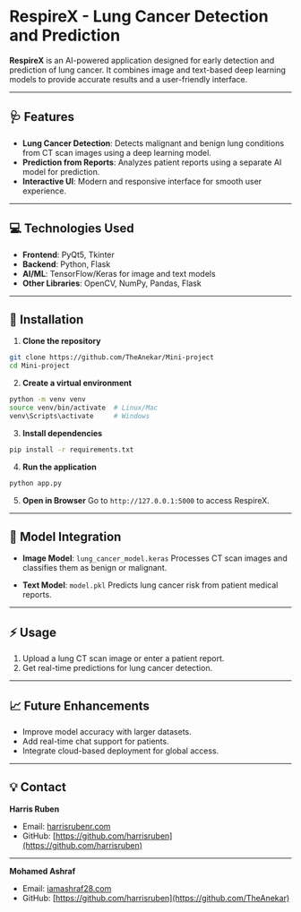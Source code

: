 # RespireX - Lung Cancer Detection and Prediction

**RespireX** is an AI-powered application designed for early detection and prediction of lung cancer. It combines image and text-based deep learning models to provide accurate results and a user-friendly interface.

---

## 🩺 Features

* **Lung Cancer Detection**: Detects malignant and benign lung conditions from CT scan images using a deep learning model.
* **Prediction from Reports**: Analyzes patient reports using a separate AI model for prediction.
* **Interactive UI**: Modern and responsive interface for smooth user experience.

---

## 💻 Technologies Used

* **Frontend**: PyQt5, Tkinter
* **Backend**: Python, Flask
* **AI/ML**: TensorFlow/Keras for image and text models
* **Other Libraries**: OpenCV, NumPy, Pandas, Flask

---

## 🚀 Installation

1. **Clone the repository**

```bash
git clone https://github.com/TheAnekar/Mini-project
cd Mini-project
```

2. **Create a virtual environment**

```bash
python -m venv venv
source venv/bin/activate  # Linux/Mac
venv\Scripts\activate     # Windows
```

3. **Install dependencies**

```bash
pip install -r requirements.txt
```

4. **Run the application**

```bash
python app.py
```

5. **Open in Browser**
   Go to `http://127.0.0.1:5000` to access RespireX.

---

## 🧠 Model Integration

* **Image Model**: `lung_cancer_model.keras`
  Processes CT scan images and classifies them as benign or malignant.

* **Text Model**: `model.pkl`
  Predicts lung cancer risk from patient medical reports.

---

## ⚡ Usage

1. Upload a lung CT scan image or enter a patient report.
2. Get real-time predictions for lung cancer detection.

---

## 📈 Future Enhancements

* Improve model accuracy with larger datasets.
* Add real-time chat support for patients.
* Integrate cloud-based deployment for global access.

---

## 💡 Contact

**Harris Ruben**
* Email: [harrisrubenr.com](mailto:harrisrubenr.com)
* GitHub: [https://github.com/harrisruben](https://github.com/harrisruben)
---
**Mohamed Ashraf**
* Email: [iamashraf28.com](mailto:iamashraf28.com)
* GitHub: [https://github.com/harrisruben](https://github.com/TheAnekar)
